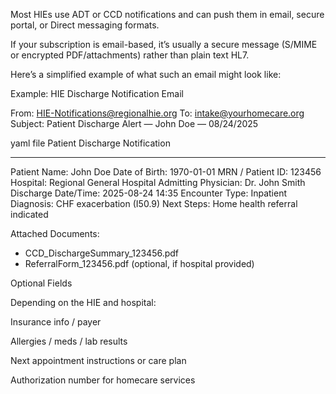Most HIEs use ADT or CCD notifications and can push them in email, secure portal, or Direct messaging formats.

If your subscription is email-based, it’s usually a secure message (S/MIME or encrypted PDF/attachments) rather than plain text HL7.

Here’s a simplified example of what such an email might look like:

Example: HIE Discharge Notification Email

From: HIE-Notifications@regionalhie.org
To: intake@yourhomecare.org
Subject: Patient Discharge Alert — John Doe — 08/24/2025

yaml file
Patient Discharge Notification

---

Patient Name: John Doe
Date of Birth: 1970-01-01
MRN / Patient ID: 123456
Hospital: Regional General Hospital
Admitting Physician: Dr. John Smith
Discharge Date/Time: 2025-08-24 14:35
Encounter Type: Inpatient
Diagnosis: CHF exacerbation (I50.9)
Next Steps: Home health referral indicated

Attached Documents:

- CCD_DischargeSummary_123456.pdf
- ReferralForm_123456.pdf (optional, if hospital provided)

Optional Fields

Depending on the HIE and hospital:

Insurance info / payer

Allergies / meds / lab results

Next appointment instructions or care plan

Authorization number for homecare services
